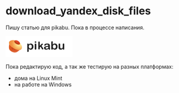 # download_yandex_disk_files
Пишу статью для pikabu. Пока в процессе написания.

![статья написана для Pikabu](/img/pikabu.png)

Пока редактирую код, а так же тестирую на разных платформах:
- дома на Linux Mint
- на работе на Windows
